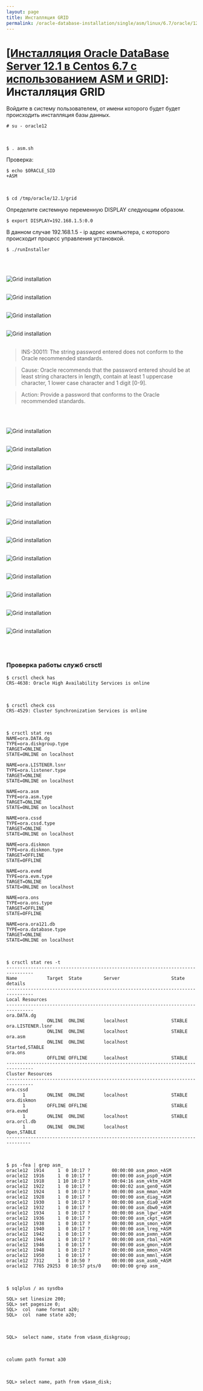 ```yaml
---
layout: page
title: Инсталляция GRID
permalink: /oracle-database-installation/single/asm/linux/6.7/oracle/12.1/grid-installation/
---
```



# <a href="/oracle-database-installation/asm/linux/6.7/oracle/12.1/">[Инсталляция Oracle DataBase Server 12.1 в Centos 6.7 с использованием ASM и GRID]</a>: Инсталляция GRID



Войдите в систему пользователем, от имени которого будет будет происходить инсталляция базы данных.

	# su - oracle12

<br/>

	$ . asm.sh

Проверка:

	$ echo $ORACLE_SID
	+ASM

<br/>

	$ cd /tmp/oracle/12.1/grid


Определите системную переменную DISPLAY следующим образом.

	$ export DISPLAY=192.168.1.5:0.0

В данном случае 192.168.1.5 - ip адрес компьютера, с которого происходит процесс управления установкой.

	$ ./runInstaller


<br/><br/>

<img src="http://img.oradba.net/oracle-database-installation/asm/linux/6.7/oracle/12.1/01-grid-installation/grid-installation_01.png" border="0" alt="Grid installation"><br/><br/>


<img src="http://img.oradba.net/oracle-database-installation/asm/linux/6.7/oracle/12.1/01-grid-installation/grid-installation_02.png" border="0" alt="Grid installation"><br/><br/>


<img src="http://img.oradba.net/oracle-database-installation/asm/linux/6.7/oracle/12.1/01-grid-installation/grid-installation_03.png" border="0" alt="Grid installation"><br/><br/>


<img src="http://img.oradba.net/oracle-database-installation/asm/linux/6.7/oracle/12.1/01-grid-installation/grid-installation_04.png" border="0" alt="Grid installation"><br/><br/>



> INS-30011: The string password entered does not conform to the Oracle recommended standards.

> Cause: Oracle recommends that the password entered should be at least string characters in length, contain at least 1 uppercase character, 1 lower case character and 1 digit [0-9].

> Action: Provide a password that conforms to the Oracle recommended standards.



<br/><br/>


<img src="http://img.oradba.net/oracle-database-installation/asm/linux/6.7/oracle/12.1/01-grid-installation/grid-installation_05.png" border="0" alt="Grid installation"><br/><br/>

<img src="http://img.oradba.net/oracle-database-installation/asm/linux/6.7/oracle/12.1/01-grid-installation/grid-installation_06.png" border="0" alt="Grid installation"><br/><br/>

<img src="http://img.oradba.net/oracle-database-installation/asm/linux/6.7/oracle/12.1/01-grid-installation/grid-installation_07.png" border="0" alt="Grid installation"><br/><br/>

<img src="http://img.oradba.net/oracle-database-installation/asm/linux/6.7/oracle/12.1/01-grid-installation/grid-installation_08.png" border="0" alt="Grid installation"><br/><br/>


<img src="http://img.oradba.net/oracle-database-installation/asm/linux/6.7/oracle/12.1/01-grid-installation/grid-installation_09.png" border="0" alt="Grid installation"><br/><br/>

<img src="http://img.oradba.net/oracle-database-installation/asm/linux/6.7/oracle/12.1/01-grid-installation/grid-installation_10.png" border="0" alt="Grid installation"><br/><br/>

<img src="http://img.oradba.net/oracle-database-installation/asm/linux/6.7/oracle/12.1/01-grid-installation/grid-installation_11.png" border="0" alt="Grid installation"><br/><br/>


<img src="http://img.oradba.net/oracle-database-installation/asm/linux/6.7/oracle/12.1/01-grid-installation/grid-installation_12.png" border="0" alt="Grid installation"><br/><br/>

<img src="http://img.oradba.net/oracle-database-installation/asm/linux/6.7/oracle/12.1/01-grid-installation/grid-installation_13.png" border="0" alt="Grid installation"><br/><br/>

<img src="http://img.oradba.net/oracle-database-installation/asm/linux/6.7/oracle/12.1/01-grid-installation/grid-installation_14.png" border="0" alt="Grid installation"><br/><br/>

<img src="http://img.oradba.net/oracle-database-installation/asm/linux/6.7/oracle/12.1/01-grid-installation/grid-installation_15.png" border="0" alt="Grid installation"><br/><br/>

<img src="http://img.oradba.net/oracle-database-installation/asm/linux/6.7/oracle/12.1/01-grid-installation/grid-installation_16.png" border="0" alt="Grid installation"><br/><br/>




<br/>

### Проверка работы служб crsctl


	$ crsctl check has
	CRS-4638: Oracle High Availability Services is online


<br/>


	$ crsctl check css
	CRS-4529: Cluster Synchronization Services is online

<br/>



	$ crsctl stat res
	NAME=ora.DATA.dg
	TYPE=ora.diskgroup.type
	TARGET=ONLINE
	STATE=ONLINE on localhost

	NAME=ora.LISTENER.lsnr
	TYPE=ora.listener.type
	TARGET=ONLINE
	STATE=ONLINE on localhost

	NAME=ora.asm
	TYPE=ora.asm.type
	TARGET=ONLINE
	STATE=ONLINE on localhost

	NAME=ora.cssd
	TYPE=ora.cssd.type
	TARGET=ONLINE
	STATE=ONLINE on localhost

	NAME=ora.diskmon
	TYPE=ora.diskmon.type
	TARGET=OFFLINE
	STATE=OFFLINE

	NAME=ora.evmd
	TYPE=ora.evm.type
	TARGET=ONLINE
	STATE=ONLINE on localhost

	NAME=ora.ons
	TYPE=ora.ons.type
	TARGET=OFFLINE
	STATE=OFFLINE

	NAME=ora.ora121.db
	TYPE=ora.database.type
	TARGET=ONLINE
	STATE=ONLINE on localhost



<br/>

	$ crsctl stat res -t
	--------------------------------------------------------------------------------
	Name           Target  State        Server                   State details
	--------------------------------------------------------------------------------
	Local Resources
	--------------------------------------------------------------------------------
	ora.DATA.dg
	               ONLINE  ONLINE       localhost                STABLE
	ora.LISTENER.lsnr
	               ONLINE  ONLINE       localhost                STABLE
	ora.asm
	               ONLINE  ONLINE       localhost                Started,STABLE
	ora.ons
	               OFFLINE OFFLINE      localhost                STABLE
	--------------------------------------------------------------------------------
	Cluster Resources
	--------------------------------------------------------------------------------
	ora.cssd
	      1        ONLINE  ONLINE       localhost                STABLE
	ora.diskmon
	      1        OFFLINE OFFLINE                               STABLE
	ora.evmd
	      1        ONLINE  ONLINE       localhost                STABLE
	ora.orcl.db
	      1        ONLINE  ONLINE       localhost                Open,STABLE
	-------------------------------------------------------------------------------


<br/>

	$ ps -fea | grep asm_
	oracle12  1914     1  0 10:17 ?        00:00:00 asm_pmon_+ASM
	oracle12  1916     1  0 10:17 ?        00:00:00 asm_psp0_+ASM
	oracle12  1918     1 10 10:17 ?        00:04:16 asm_vktm_+ASM
	oracle12  1922     1  0 10:17 ?        00:00:02 asm_gen0_+ASM
	oracle12  1924     1  0 10:17 ?        00:00:00 asm_mman_+ASM
	oracle12  1928     1  0 10:17 ?        00:00:00 asm_diag_+ASM
	oracle12  1930     1  0 10:17 ?        00:00:00 asm_dia0_+ASM
	oracle12  1932     1  0 10:17 ?        00:00:00 asm_dbw0_+ASM
	oracle12  1934     1  0 10:17 ?        00:00:00 asm_lgwr_+ASM
	oracle12  1936     1  0 10:17 ?        00:00:00 asm_ckpt_+ASM
	oracle12  1938     1  0 10:17 ?        00:00:00 asm_smon_+ASM
	oracle12  1940     1  0 10:17 ?        00:00:00 asm_lreg_+ASM
	oracle12  1942     1  0 10:17 ?        00:00:00 asm_pxmn_+ASM
	oracle12  1944     1  0 10:17 ?        00:00:00 asm_rbal_+ASM
	oracle12  1946     1  0 10:17 ?        00:00:00 asm_gmon_+ASM
	oracle12  1948     1  0 10:17 ?        00:00:00 asm_mmon_+ASM
	oracle12  1950     1  0 10:17 ?        00:00:00 asm_mmnl_+ASM
	oracle12  7312     1  0 10:50 ?        00:00:00 asm_asmb_+ASM
	oracle12  7765 29253  0 10:57 pts/0    00:00:00 grep asm_



<br/>

	$ sqlplus / as sysdba

	SQL> set linesize 200;
	SQL> set pagesize 0;
	SQL>  col  name format a20;
	SQL>  col  name state a20;

<br/>

	SQL>  select name, state from v$asm_diskgroup;


<br/>

	column path format a30

<br/>

	SQL> select name, path from v$asm_disk;
